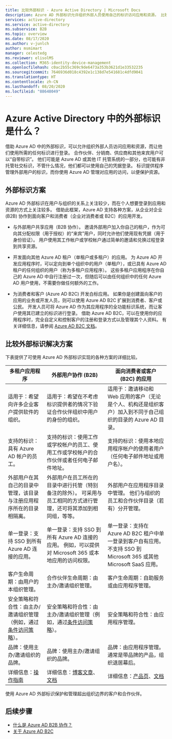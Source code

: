 ```yaml
---
title: 比较外部标识 - Azure Active Directory | Microsoft Docs
description: Azure AD 外部标识允许组织外部人员使用自己的标识访问应用和资源。 比较外部标识的解决方案，包括 Azure Active Directory B2B 协作和 Azure AD B2C。
services: active-directory
ms.service: active-directory
ms.subservice: B2B
ms.topic: overview
ms.date: 08/17/2020
ms.author: v-junlch
author: msmimart
manager: celestedg
ms.reviewer: elisolMS
ms.collection: M365-identity-device-management
ms.openlocfilehash: c0ac2b55c369c9de6473a353b3621d1e33532235
ms.sourcegitcommit: 7646936d018c4392e1c138d7e541681c4dfd9041
ms.translationtype: HT
ms.contentlocale: zh-CN
ms.lasthandoff: 08/20/2020
ms.locfileid: "88648049"
---
```

# <a name="what-are-external-identities-in-azure-active-directory"></a>Azure Active Directory 中的外部标识是什么？

借助 Azure AD 中的外部标识，可以允许组织外部人员访问应用和资源，而让他们使用所需的任何标识进行登录。 合作伙伴、分销商、供应商和其他来宾用户可以“自带标识”。 他们可能是 Azure AD 或其他 IT 托管系统的一部分，也可能有非托管社交标识，不管什么情况，他们都可以使用自己的凭据登录。 标识提供程序管理外部用户的标识，而你使用 Azure AD 管理对应用的访问，以便保护资源。 

## <a name="external-identities-scenarios"></a>外部标识方案

Azure AD 外部标识在用户与组织的关系上关注较少，而在个人想要登录到应用和资源的方式上关注较多。 借助此框架，Azure AD 支持各种方案，从企业对企业 (B2B) 协作到面向客户和消费者（企业对消费者或 B2C）的应用开发。

- 与外部用户共享应用（B2B 协作）。 邀请外部用户加入你自己的租户，作为可向其分配权限（用于授权）的“来宾”用户，同时允许他们使用现有凭据（用于身份验证）。 用户使用其工作帐户或学校帐户通过简单的邀请和兑换过程登录到共享资源。 

- 开发面向其他 Azure AD 租户（单租户或多租户）的应用。 为 Azure AD 开发应用程序时，可以定向到单个组织中的用户（单租户），或已具有 Azure AD 租户的任何组织的用户（称为多租户应用程序）。 这些多租户应用程序在你自己的 Azure AD 中自行注册过一次，但随后可以由任何组织中的任何 Azure AD 用户使用，不需要你做任何额外的工作。

- 为消费者和客户 (Azure AD B2C) 开发白标应用。 如果你是创建面向客户的应用的业务或开发人员，则可以使用 Azure AD B2C 扩展到消费者、客户或公民。 开发人员可将 Azure AD 作为其应用程序的全功能标识系统，而让客户使用其已建立的标识进行登录。 借助 Azure AD B2C，可以在使用你的应用程序时，完全自定义和控制客户的注册和登录方式以及管理其个人资料。 有关详细信息，请参阅 [Azure AD B2C 文档](/active-directory-b2c/)。

## <a name="compare-external-identities-solutions"></a>比较外部标识解决方案

下表提供了可使用 Azure AD 外部标识实现的各种方案的详细比较。

| 多租户应用程序  | 外部用户协作 (B2B) | 面向消费者或客户 (B2C) 的应用  |
| ---- | --- | --- |
| 适用于：希望向许多企业客户提供软件的组织。    | 适用于：希望在不考虑标识提供者的情况下验证合作伙伴组织中用户的身份的组织。    | 适用于：邀请移动和 Web 应用的客户（无论是个人、机构还是组织客户）加入到不同于自己组织的目录的 Azure AD 目录。 |
| 支持的标识：具有 Azure AD 帐户的员工。 | 支持的标识：使用工作或学校帐户的员工、使用工作或学校帐户的合作伙伴或者任何电子邮件地址。      | 支持的标识：使用本地应用程序帐户的使用者用户（任何电子邮件地址或用户名）。       |
| 外部用户在其自己的目录中管理，该目录与注册应用程序所在的目录相隔离。    | 外部用户在员工所在的目录中进行托管（特别备注的除外）。 可采用与员工相同的方式进行管理，还可将其添加到相同组，等等。    | 外部用户在应用程序目录中管理。 他们与组织的员工和合作伙伴目录（若有）分开管理。  |
| 单一登录：支持 SSO 到所有 Azure AD 连接的应用。          | 单一登录：支持 SSO 到所有 Azure AD 连接的应用。 例如，可以提供对 Microsoft 365 或本地应用的访问权限。    | 单一登录：支持在 Azure AD B2C 租户中单一登录到客户自有应用。 不支持 SSO 到 Microsoft 365 或其他 Microsoft SaaS 应用。    |
| 客户生命周期：由用户的本组织管理。      | 合作伙伴生命周期：由主办/邀请组织管理。    | 客户生命周期：自助服务或由应用程序管理。      |
| 安全策略和符合性：由主办/邀请组织管理（例如，通过[条件访问策略](/active-directory/b2b/conditional-access)）。           | 安全策略和符合性：由主办/邀请组织管理（例如，通过[条件访问策略](/active-directory/b2b/conditional-access)）。 | 安全策略和符合性：由应用程序管理。        |
| 品牌：使用主办/邀请组织的品牌。   | 品牌：使用主办/邀请组织的品牌。    | 品牌：由应用程序管理。 通常是带品牌的产品，组织退居幕后。   |
| 详细信息：[操作指南](/active-directory/develop/howto-convert-app-to-be-multi-tenant) | 详细信息：[博客文章](https://blogs.technet.microsoft.com/enterprisemobility/2017/02/01/azure-ad-b2b-new-updates-make-cross-business-collab-easy/)、[文档](what-is-b2b.md)                   | 详细信息：[产品页](https://www.azure.cn/home/features/active-directory-b2c/)、[文档](/active-directory-b2c/)       |

使用 Azure AD 外部标识保护和管理超出组织边界的客户和合作伙伴。

## <a name="next-steps"></a>后续步骤

- [什么是 Azure AD B2B 协作？](what-is-b2b.md)
- [关于 Azure AD B2C](/active-directory-b2c/overview)

